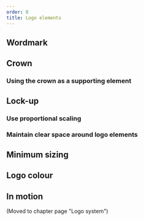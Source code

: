 ```yaml
---
order: 0
title: Logo elements
---
```


## Wordmark

## Crown

### Using the crown as a supporting element

## Lock-up

### Use proportional scaling

### Maintain clear space around logo elements

## Minimum sizing

## Logo colour

## In motion

(Moved to chapter page "Logo system")
